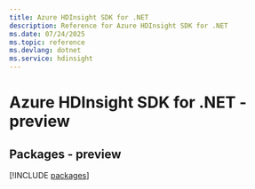 ```yaml
---
title: Azure HDInsight SDK for .NET
description: Reference for Azure HDInsight SDK for .NET
ms.date: 07/24/2025
ms.topic: reference
ms.devlang: dotnet
ms.service: hdinsight
---
```

# Azure HDInsight SDK for .NET - preview
## Packages - preview
[!INCLUDE [packages](hdinsight-index.md)]